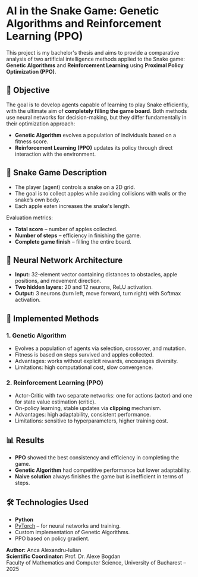 # AI in the Snake Game: Genetic Algorithms and Reinforcement Learning (PPO)

This project is my bachelor's thesis and aims to provide a comparative analysis of two artificial intelligence methods applied to the Snake game: **Genetic Algorithms** and **Reinforcement Learning** using **Proximal Policy Optimization (PPO)**.

## 📌 Objective
The goal is to develop agents capable of learning to play Snake efficiently, with the ultimate aim of **completely filling the game board**.
Both methods use neural networks for decision-making, but they differ fundamentally in their optimization approach:
- **Genetic Algorithm** evolves a population of individuals based on a fitness score.
- **Reinforcement Learning (PPO)** updates its policy through direct interaction with the environment.

## 🐍 Snake Game Description
- The player (agent) controls a snake on a 2D grid.
- The goal is to collect apples while avoiding collisions with walls or the snake’s own body.
- Each apple eaten increases the snake's length.

Evaluation metrics:
- **Total score** – number of apples collected.
- **Number of steps** – efficiency in finishing the game.
- **Complete game finish** – filling the entire board.

## 🧠 Neural Network Architecture
- **Input:** 32-element vector containing distances to obstacles, apple positions, and movement direction.
- **Two hidden layers:** 20 and 12 neurons, ReLU activation.
- **Output:** 3 neurons (turn left, move forward, turn right) with Softmax activation.

## 🔬 Implemented Methods

### 1. Genetic Algorithm
- Evolves a population of agents via selection, crossover, and mutation.
- Fitness is based on steps survived and apples collected.
- Advantages: works without explicit rewards, encourages diversity.
- Limitations: high computational cost, slow convergence.

### 2. Reinforcement Learning (PPO)
- Actor-Critic with two separate networks: one for actions (actor) and one for state value estimation (critic).
- On-policy learning, stable updates via **clipping** mechanism.
- Advantages: high adaptability, consistent performance.
- Limitations: sensitive to hyperparameters, higher training cost.

## 📊 Results
- **PPO** showed the best consistency and efficiency in completing the game.
- **Genetic Algorithm** had competitive performance but lower adaptability.
- **Naive solution** always finishes the game but is inefficient in terms of steps.

## 🛠️ Technologies Used
- **Python**
- [PyTorch](https://pytorch.org/) – for neural networks and training.
- Custom implementation of Genetic Algorithms.
- PPO based on policy gradient.

**Author:** Anca Alexandru-Iulian  
**Scientific Coordinator:** Prof. Dr. Alexe Bogdan  
Faculty of Mathematics and Computer Science, University of Bucharest – 2025
